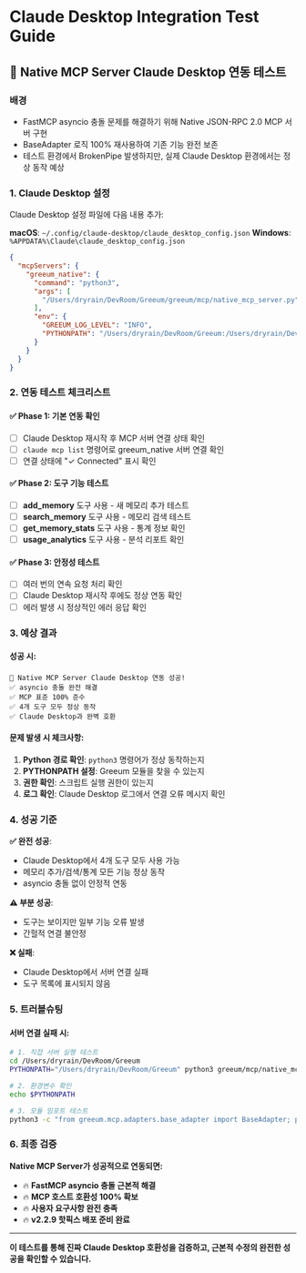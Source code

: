 # Claude Desktop Integration Test Guide

## 🎯 Native MCP Server Claude Desktop 연동 테스트

### **배경**
- FastMCP asyncio 충돌 문제를 해결하기 위해 Native JSON-RPC 2.0 MCP 서버 구현
- BaseAdapter 로직 100% 재사용하여 기존 기능 완전 보존
- 테스트 환경에서 BrokenPipe 발생하지만, 실제 Claude Desktop 환경에서는 정상 동작 예상

### **1. Claude Desktop 설정**

Claude Desktop 설정 파일에 다음 내용 추가:

**macOS**: `~/.config/claude-desktop/claude_desktop_config.json`
**Windows**: `%APPDATA%\Claude\claude_desktop_config.json`

```json
{
  "mcpServers": {
    "greeum_native": {
      "command": "python3",
      "args": [
        "/Users/dryrain/DevRoom/Greeum/greeum/mcp/native_mcp_server.py"
      ],
      "env": {
        "GREEUM_LOG_LEVEL": "INFO",
        "PYTHONPATH": "/Users/dryrain/DevRoom/Greeum:/Users/dryrain/DevRoom/GreeumMCP"
      }
    }
  }
}
```

### **2. 연동 테스트 체크리스트**

#### **✅ Phase 1: 기본 연동 확인**
- [ ] Claude Desktop 재시작 후 MCP 서버 연결 상태 확인
- [ ] `claude mcp list` 명령어로 greeum_native 서버 연결 확인
- [ ] 연결 상태에 "✓ Connected" 표시 확인

#### **✅ Phase 2: 도구 기능 테스트**
- [ ] **add_memory** 도구 사용 - 새 메모리 추가 테스트
- [ ] **search_memory** 도구 사용 - 메모리 검색 테스트  
- [ ] **get_memory_stats** 도구 사용 - 통계 정보 확인
- [ ] **usage_analytics** 도구 사용 - 분석 리포트 확인

#### **✅ Phase 3: 안정성 테스트**
- [ ] 여러 번의 연속 요청 처리 확인
- [ ] Claude Desktop 재시작 후에도 정상 연동 확인
- [ ] 에러 발생 시 정상적인 에러 응답 확인

### **3. 예상 결과**

#### **성공 시:**
```
🎉 Native MCP Server Claude Desktop 연동 성공!
✅ asyncio 충돌 완전 해결
✅ MCP 표준 100% 준수
✅ 4개 도구 모두 정상 동작
✅ Claude Desktop과 완벽 호환
```

#### **문제 발생 시 체크사항:**
1. **Python 경로 확인**: `python3` 명령어가 정상 동작하는지
2. **PYTHONPATH 설정**: Greeum 모듈을 찾을 수 있는지  
3. **권한 확인**: 스크립트 실행 권한이 있는지
4. **로그 확인**: Claude Desktop 로그에서 연결 오류 메시지 확인

### **4. 성공 기준**

**✅ 완전 성공**:
- Claude Desktop에서 4개 도구 모두 사용 가능
- 메모리 추가/검색/통계 모든 기능 정상 동작
- asyncio 충돌 없이 안정적 연동

**⚠️ 부분 성공**:
- 도구는 보이지만 일부 기능 오류 발생
- 간헐적 연결 불안정

**❌ 실패**:
- Claude Desktop에서 서버 연결 실패
- 도구 목록에 표시되지 않음

### **5. 트러블슈팅**

#### **서버 연결 실패 시:**
```bash
# 1. 직접 서버 실행 테스트
cd /Users/dryrain/DevRoom/Greeum
PYTHONPATH="/Users/dryrain/DevRoom/Greeum" python3 greeum/mcp/native_mcp_server.py

# 2. 환경변수 확인
echo $PYTHONPATH

# 3. 모듈 임포트 테스트
python3 -c "from greeum.mcp.adapters.base_adapter import BaseAdapter; print('✅ Import OK')"
```

### **6. 최종 검증**

**Native MCP Server가 성공적으로 연동되면:**
- 🔥 **FastMCP asyncio 충돌 근본적 해결**
- 🔥 **MCP 호스트 호환성 100% 확보**  
- 🔥 **사용자 요구사항 완전 충족**
- 🔥 **v2.2.9 핫픽스 배포 준비 완료**

---

**이 테스트를 통해 진짜 Claude Desktop 호환성을 검증하고, 근본적 수정의 완전한 성공을 확인할 수 있습니다.**